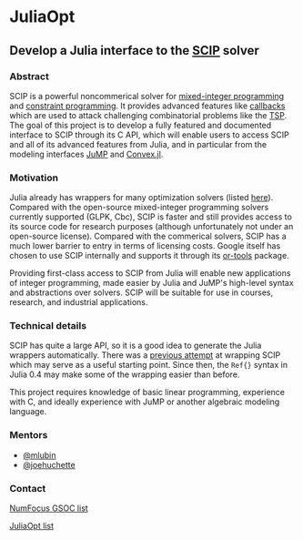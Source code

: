 # JuliaOpt

## Develop a Julia interface to the [SCIP](http://scip.zib.de/) solver


### Abstract

SCIP is a powerful noncommerical solver for [mixed-integer programming](https://en.wikipedia.org/wiki/Integer_programming) and
[constraint programming](https://en.wikipedia.org/wiki/Constraint_programming).
It provides advanced features like [callbacks](http://jump.readthedocs.org/en/latest/callbacks.html) which are used to attack challenging combinatorial problems
like the [TSP](https://en.wikipedia.org/wiki/Travelling_salesman_problem).
The goal of this project is to develop a fully featured and documented
interface to SCIP through its C API, which will enable
users to access SCIP and all of its advanced features from Julia,
and in particular from the modeling interfaces
[JuMP](https://github.com/JuliaOpt/JuMP.jl)
and [Convex.jl](https://github.com/JuliaOpt/Convex.jl).

### Motivation

Julia already has wrappers for many optimization solvers (listed [here](http://www.juliaopt.org/)). Compared with the open-source mixed-integer programming solvers currently supported (GLPK, Cbc), SCIP is faster and still provides access to its source code for research purposes (although unfortunately not under an open-source license). Compared with the commerical solvers, SCIP has a much lower barrier to entry in terms of licensing costs. Google itself has chosen to use SCIP internally and supports it through its [or-tools](https://github.com/google/or-tools) package.

Providing first-class access to SCIP from Julia will enable new applications of 
integer programming, made easier by Julia and JuMP's high-level syntax and abstractions
over solvers. SCIP will be suitable for use in courses, research, and industrial applications.

### Technical details

SCIP has quite a large API, so it is a good idea to generate
the Julia wrappers automatically. There was a
[previous attempt](https://github.com/ryanjoneil/SCIP.jl) at wrapping
SCIP which may serve as a useful starting point. Since then,
the ``Ref{}`` syntax in Julia 0.4 may make some of the wrapping
easier than before.

This project requires knowledge of basic linear programming, experience with C, and ideally experience with JuMP or another algebraic modeling language.

### Mentors

* [@mlubin](https://github.com/mlubin)
* [@joehuchette](https://github.com/joehuchette/)

### Contact

[NumFocus GSOC list](https://groups.google.com/a/numfocus.org/forum/#!forum/gsoc)

[JuliaOpt list](https://groups.google.com/forum/#!forum/julia-opt)
